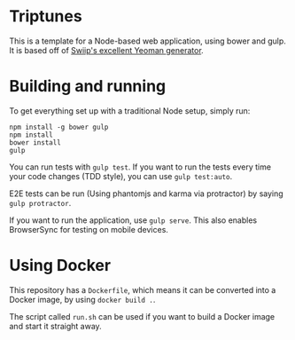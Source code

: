 # Triptunes

This is a template for a Node-based web application, using bower and
gulp.  It is based off of
[Swiip's excellent Yeoman generator](https://github.com/Swiip/generator-gulp-angular).

# Building and running

To get everything set up with a traditional Node setup, simply run:

    npm install -g bower gulp
    npm install
    bower install
    gulp

You can run tests with `gulp test`.  If you want to run the tests
every time your code changes (TDD style), you can use `gulp
test:auto`.

E2E tests can be run (Using phantomjs and karma via protractor) by
saying `gulp protractor`.

If you want to run the application, use `gulp serve`.  This also
enables BrowserSync for testing on mobile devices.

# Using Docker

This repository has a `Dockerfile`, which means it can be converted
into a Docker image, by using `docker build .`.

The script called `run.sh` can be used if you want to build a Docker
image and start it straight away.
